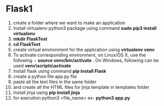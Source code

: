 # Flask1
1. create a folder where we want to make an application
2. Install virtualenv python3 package using command 
**sudo pip3 install virtualenv**
4. **mkdir FlaskTest**
5. **cd FlaskTest**
6. create virtual environment for the application using 
**virtualenv venv**
8. To activate corresponding environment, on Linux/OS X, use the following −
**source venv/bin/activate**
. On Windows, following can be used
**venv\scripts\activate**
6. Install flask using command 
**pip install Flask**
8. create a python file app.py file
9. paste all the text files in the same folder
10. and create all the HTML files for jinja template in templates folder
11. Install jinja using 
**pip install jinja**
13. for execution 
python3 <file_name>
ex-
**python3 app.py**
